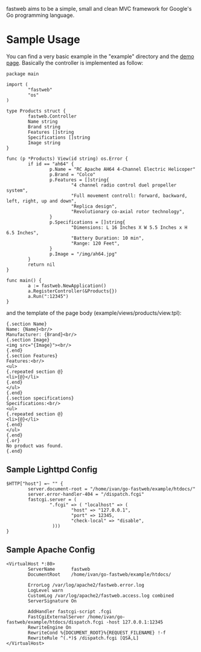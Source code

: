 fastweb aims to be a simple, small and clean MVC framework for Google's Go programming language.

# Sample Usage #

You can find a very basic example in the "example" directory and the [demo page](http://dev.ivanwong.org/products/view/ah64). Basically the controller is implemented as follow:

```
package main

import (
        "fastweb"
        "os"
)

type Products struct {
        fastweb.Controller
        Name string
        Brand string
        Features []string
        Specifications []string
        Image string
}

func (p *Products) View(id string) os.Error {
        if id == "ah64" {
                p.Name = "RC Apache AH64 4-Channel Electric Helicoper"
                p.Brand = "Colco"
                p.Features = []string{
                        "4 channel radio control duel propeller system",
                        "Full movement controll: forward, backward, left, right, up and down",
                        "Replica design",
                        "Revolutionary co-axial rotor technology",
                }
                p.Specifications = []string{
                        "Dimensions: L 16 Inches X W 5.5 Inches x H 6.5 Inches",
                        "Battery Duration: 10 min",
                        "Range: 120 Feet",
                }
                p.Image = "/img/ah64.jpg"
        }
        return nil
}

func main() {
        a := fastweb.NewApplication()
        a.RegisterController(&Products{})
        a.Run(":12345")
}
```

and the template of the page body (example/views/products/view.tpl):

```
{.section Name}
Name: {Name}<br/>
Manufacturer: {Brand}<br/>
{.section Image}
<img src="{Image}"><br/>
{.end}
{.section Features}
Features:<br/>
<ul>
{.repeated section @}
<li>{@}</li>
{.end}
</ul>
{.end}
{.section specifications}
Specifications:<br/>
<ul>
{.repeated section @}
<li>{@}</li>
{.end}
</ul>
{.end}
{.or}
No product was found.
{.end}
```

## Sample Lighttpd Config ##

```
$HTTP["host"] =~ "" {
        server.document-root = "/home/ivan/go-fastweb/example/htdocs/"
        server.error-handler-404 = "/dispatch.fcgi"
        fastcgi.server = (
                ".fcgi" => ( "localhost" => (
                        "host" => "127.0.0.1",
                        "port" => 12345,
                        "check-local" => "disable",
                 )))
}
```

## Sample Apache Config ##

```
<VirtualHost *:80>
        ServerName      fastweb
        DocumentRoot    /home/ivan/go-fastweb/example/htdocs/

        ErrorLog /var/log/apache2/fastweb.error.log
        LogLevel warn
        CustomLog /var/log/apache2/fastweb.access.log combined
        ServerSignature On

        AddHandler fastcgi-script .fcgi
        FastCgiExternalServer /home/ivan/go-fastweb/example/htdocs/dispatch.fcgi -host 127.0.0.1:12345
        RewriteEngine On
        RewriteCond %{DOCUMENT_ROOT}%{REQUEST_FILENAME} !-f
        RewriteRule ^(.*)$ /dispatch.fcgi [QSA,L]
</VirtualHost>
```